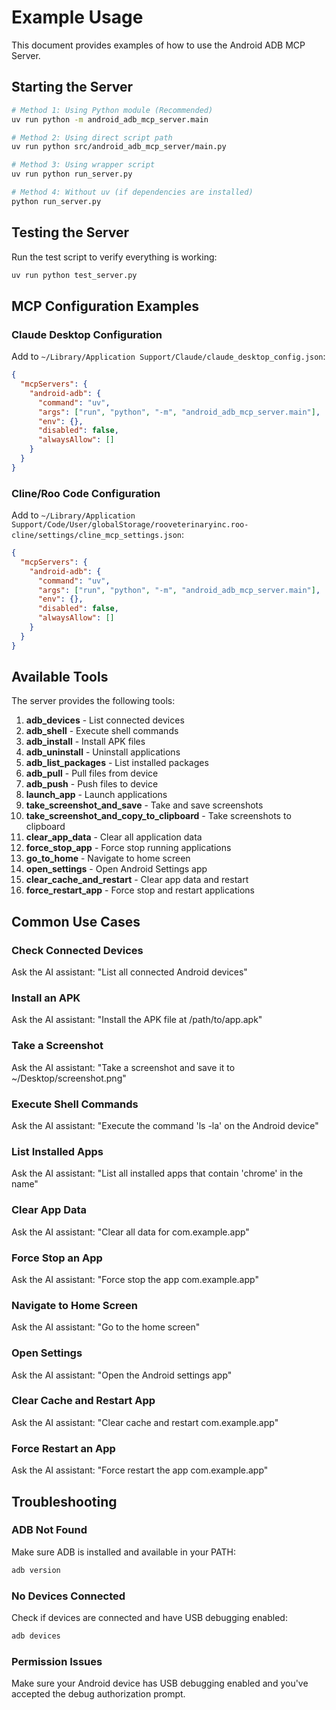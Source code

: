 # Example Usage

This document provides examples of how to use the Android ADB MCP Server.

## Starting the Server

```bash
# Method 1: Using Python module (Recommended)
uv run python -m android_adb_mcp_server.main

# Method 2: Using direct script path
uv run python src/android_adb_mcp_server/main.py

# Method 3: Using wrapper script
uv run python run_server.py

# Method 4: Without uv (if dependencies are installed)
python run_server.py
```

## Testing the Server

Run the test script to verify everything is working:

```bash
uv run python test_server.py
```

## MCP Configuration Examples

### Claude Desktop Configuration

Add to `~/Library/Application Support/Claude/claude_desktop_config.json`:

```json
{
  "mcpServers": {
    "android-adb": {
      "command": "uv",
      "args": ["run", "python", "-m", "android_adb_mcp_server.main"],
      "env": {},
      "disabled": false,
      "alwaysAllow": []
    }
  }
}
```

### Cline/Roo Code Configuration

Add to `~/Library/Application Support/Code/User/globalStorage/rooveterinaryinc.roo-cline/settings/cline_mcp_settings.json`:

```json
{
  "mcpServers": {
    "android-adb": {
      "command": "uv",
      "args": ["run", "python", "-m", "android_adb_mcp_server.main"],
      "env": {},
      "disabled": false,
      "alwaysAllow": []
    }
  }
}
```

## Available Tools

The server provides the following tools:

1. **adb_devices** - List connected devices
2. **adb_shell** - Execute shell commands
3. **adb_install** - Install APK files
4. **adb_uninstall** - Uninstall applications
5. **adb_list_packages** - List installed packages
6. **adb_pull** - Pull files from device
7. **adb_push** - Push files to device
8. **launch_app** - Launch applications
9. **take_screenshot_and_save** - Take and save screenshots
10. **take_screenshot_and_copy_to_clipboard** - Take screenshots to clipboard
11. **clear_app_data** - Clear all application data
12. **force_stop_app** - Force stop running applications
13. **go_to_home** - Navigate to home screen
14. **open_settings** - Open Android Settings app
15. **clear_cache_and_restart** - Clear app data and restart
16. **force_restart_app** - Force stop and restart applications

## Common Use Cases

### Check Connected Devices
Ask the AI assistant: "List all connected Android devices"

### Install an APK
Ask the AI assistant: "Install the APK file at /path/to/app.apk"

### Take a Screenshot
Ask the AI assistant: "Take a screenshot and save it to ~/Desktop/screenshot.png"

### Execute Shell Commands
Ask the AI assistant: "Execute the command 'ls -la' on the Android device"

### List Installed Apps
Ask the AI assistant: "List all installed apps that contain 'chrome' in the name"

### Clear App Data
Ask the AI assistant: "Clear all data for com.example.app"

### Force Stop an App
Ask the AI assistant: "Force stop the app com.example.app"

### Navigate to Home Screen
Ask the AI assistant: "Go to the home screen"

### Open Settings
Ask the AI assistant: "Open the Android settings app"

### Clear Cache and Restart App
Ask the AI assistant: "Clear cache and restart com.example.app"

### Force Restart an App
Ask the AI assistant: "Force restart the app com.example.app"

## Troubleshooting

### ADB Not Found
Make sure ADB is installed and available in your PATH:
```bash
adb version
```

### No Devices Connected
Check if devices are connected and have USB debugging enabled:
```bash
adb devices
```

### Permission Issues
Make sure your Android device has USB debugging enabled and you've accepted the debug authorization prompt.
